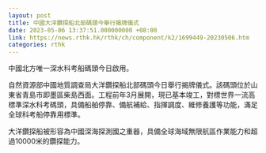 ```yaml
---
layout: post
title: 中國大洋鑽探船北部碼頭今舉行揭牌儀式
date: 2023-05-06 13:37:51.000000000 +08:00
link: https://news.rthk.hk/rthk/ch/component/k2/1699449-20230506.htm
categories: rthk
---
```


中國北方唯一深水科考船碼頭今日啟用。

自然資源部中國地質調查局大洋鑽探船北部碼頭今日舉行揭牌儀式。該碼頭位於山東省青島市即墨區柴島西面。工程前年3月展開，現已基本竣工，對標世界一流高標準深水科考碼頭，具備船舶停靠、備航補給、指揮調度、維修養護等功能，滿足全球科考船停靠用標準。

大洋鑽探船被形容為中國深海探測國之重器，具備全球海域無限航區作業能力和超過10000米的鑽探能力。
